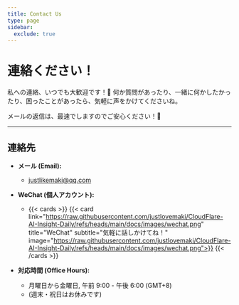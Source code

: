 ```yaml
---
title: Contact Us
type: page
sidebar:
  exclude: true
---
```

# 連絡ください！

私への連絡、いつでも大歓迎です！👋 何か質問があったり、一緒に何かしたかったり、困ったことがあったら、気軽に声をかけてくださいね。

メールの返信は、最速でしますのでご安心ください！🚀

---

## **連絡先**

*   **メール (Email):**
    *   [justlikemaki@qq.com](mailto:justlikemaki@qq.com)

*   **WeChat (個人アカウント):**
    *   {{< cards >}}
        {{< card link="https://raw.githubusercontent.com/justlovemaki/CloudFlare-AI-Insight-Daily/refs/heads/main/docs/images/wechat.png" title="WeChat" subtitle="気軽に話しかけてね！" image="https://raw.githubusercontent.com/justlovemaki/CloudFlare-AI-Insight-Daily/refs/heads/main/docs/images/wechat.png">}}
        {{< /cards >}}

*   **対応時間 (Office Hours):**
    *   月曜日から金曜日, 午前 9:00 - 午後 6:00 (GMT+8)
    *   (週末・祝日はお休みです)